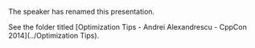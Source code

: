 The speaker has renamed this presentation.

See the folder titled
[Optimization Tips - Andrei Alexandrescu - CppCon 2014](../Optimization Tips).
